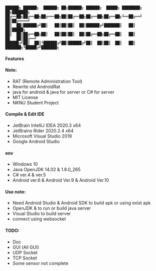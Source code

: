 ```
██████╗ ██████╗  ██████╗ ██╗██████╗ ██████╗  █████╗ ████████╗             ██╗███████╗
██╔══██╗██╔══██╗██╔═══██╗██║██╔══██╗██╔══██╗██╔══██╗╚══██╔══╝             ██║██╔════╝
██║  ██║██████╔╝██║   ██║██║██║  ██║██████╔╝███████║   ██║                ██║█████╗
██║  ██║██╔══██╗██║   ██║██║██║  ██║██╔══██╗██╔══██║   ██║           ██   ██║██╔══╝
██████╔╝██║  ██║╚██████╔╝██║██████╔╝██║  ██║██║  ██║   ██║  ███████╗╚█████╔╝███████╗
```

#### Features

#### Note:
* RAT (Remote Administration Tool)
* Rewrite old AndroidRat
* java for android & java for server or C# for server
* MIT License
* NKNU Student Project
#### Compile & Edit IDE
* JetBrain IntelliJ IDEA 2020.3 x64
* JetBrains Rider 2020.2.4 x64
* Microsoft Visual Studio 2019
* Google Android Studio
#### env
* Windows 10
* Java OpenJDK 14.02 & 1.8.0_265
* C# ver.4 & ver.5
* Android ver.6 & Android Ver.9 & Android Ver.10 
#### Use note:
* Need Android Studio & Android SDK to build apk or using exist apk
* OpenJDK & to run or build java server
* Visual Studio to build server
* connect using websocket
#### TODO:
* Doc
* GUI (All GUI)
* UDP Socket
* TCP Socket
* Some sensor not complete


